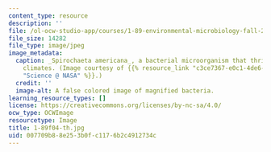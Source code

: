 ```yaml
---
content_type: resource
description: ''
file: /ol-ocw-studio-app/courses/1-89-environmental-microbiology-fall-2004/007709b88e253b0fc1176b2c4912734c_1-89f04-th.jpg
file_size: 14282
file_type: image/jpeg
image_metadata:
  caption: _Spirochaeta americana_, a bacterial microorganism that thrives in harsh
    climates. (Image courtesy of {{% resource_link "c3ce7367-e0c1-4de6-b431-3fe64cc205c7"
    "Science @ NASA" %}}.)
  credit: ''
  image-alt: A false colored image of magnified bacteria.
learning_resource_types: []
license: https://creativecommons.org/licenses/by-nc-sa/4.0/
ocw_type: OCWImage
resourcetype: Image
title: 1-89f04-th.jpg
uid: 007709b8-8e25-3b0f-c117-6b2c4912734c
---
```

